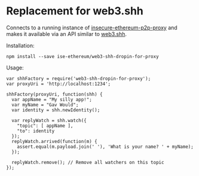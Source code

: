 # Replacement for web3.shh

Connects to a running instance of 
[insecure-ethereum-p2p-proxy](https://github.com/ise-ethereum/insecure-ethereum-p2p-proxy)
and makes it available via an API similar to [web3.shh](https://github.com/ethereum/wiki/wiki/Whisper-Overview).

Installation:

    npm install --save ise-ethereum/web3-shh-dropin-for-proxy

Usage:

    var shhFactory = require('web3-shh-dropin-for-proxy');
    var proxyUri = 'http://localhost:1234';

    shhFactory(proxyUri, function(shh) {
      var appName = "My silly app!";
      var myName = "Gav Would";
      var identity = shh.newIdentity();

      var replyWatch = shh.watch({
        "topic": [ appName ],
        "to": identity
      });
      replyWatch.arrived(function(m) {
        assert.equal(m.payload.join(' '), 'What is your name? ' + myName);
      });

      replyWatch.remove(); // Remove all watchers on this topic
    });